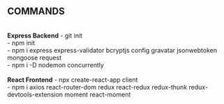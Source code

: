 ## COMMANDS

<br />
<b>Express Backend</b>
-   git init <br />
-   npm init <br />
-   npm i express express-validator bcryptjs config gravatar jsonwebtoken mongoose request <br />
-   npm i -D nodemon concurrently <br />
<br />
<b>React Frontend</b>
- npx create-react-app client<br />
- npm i axios react-router-dom redux react-redux redux-thunk redux-devtools-extension moment react-moment<br />
